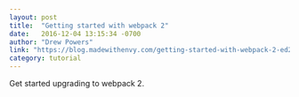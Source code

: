 ```yaml
---
layout: post
title:  "Getting started with webpack 2"
date:   2016-12-04 13:15:34 -0700
author: "Drew Powers"
link: "https://blog.madewithenvy.com/getting-started-with-webpack-2-ed2b86c68783#.gjpv7n5fn"
category: tutorial
---
```


Get started upgrading to webpack 2.